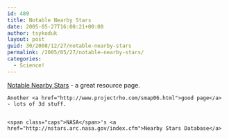 ```yaml
---
id: 489
title: Notable Nearby Stars
date: 2005-05-27T16:00:21+00:00
author: tsykoduk
layout: post
guid: 30/2008/12/27/notable-nearby-stars
permalink: /2005/05/27/notable-nearby-stars/
categories:
  - Science!
---
```

<a href="http://www.solstation.com/stars.htm">Notable Nearby Stars</a> - a great resource page.


	Another <a href="http://www.projectrho.com/smap06.html">good page</a> - lots of 3d stuff.


	<span class="caps">NASA</span>'s <a href="http://nstars.arc.nasa.gov/index.cfm">Nearby Stars Database</a>